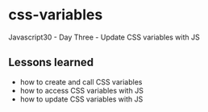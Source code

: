 # css-variables
Javascript30 - Day Three - Update CSS variables with JS

## Lessons learned 
- how to create and call CSS variables
- how to access CSS variables with JS
- how to update CSS variables with JS
